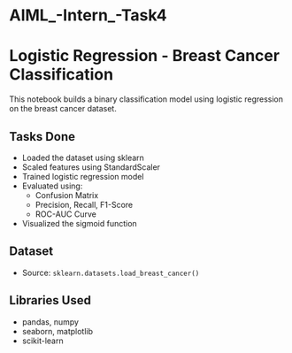 # AIML_-Intern_-Task4
# Logistic Regression - Breast Cancer Classification

This notebook builds a binary classification model using logistic regression on the breast cancer dataset.

## Tasks Done
- Loaded the dataset using sklearn
- Scaled features using StandardScaler
- Trained logistic regression model
- Evaluated using:
  - Confusion Matrix
  - Precision, Recall, F1-Score
  - ROC-AUC Curve
- Visualized the sigmoid function

## Dataset
- Source: `sklearn.datasets.load_breast_cancer()`

## Libraries Used
- pandas, numpy
- seaborn, matplotlib
- scikit-learn

